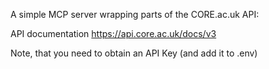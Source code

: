A simple MCP server wrapping parts of the CORE.ac.uk API:

API documentation
https://api.core.ac.uk/docs/v3

Note, that you need to obtain an API Key (and add it to .env)
